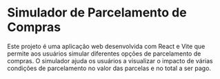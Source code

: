 <h1>Simulador de Parcelamento de Compras</h1>
<p>Este projeto é uma aplicação web desenvolvida com React e Vite que permite aos usuários simular diferentes opções de parcelamento de compras. O simulador ajuda os usuários a visualizar o impacto de várias condições de parcelamento no valor das parcelas e no total a ser pago.</p>
